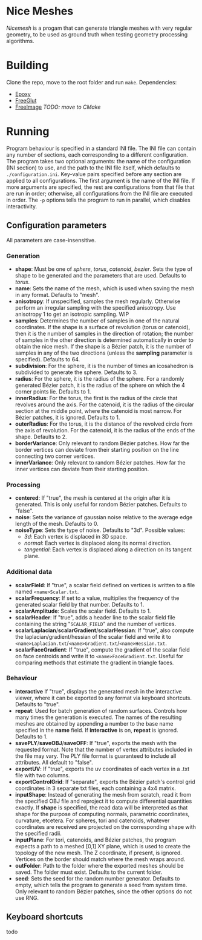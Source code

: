 # Nice Meshes
*Nicemesh* is a progam that can generate triangle meshes with very regular geometry, to be used as ground truth when testing geometry processing algorithms.

# Building
Clone the repo, move to the root folder and run `make`.
Dependencies:
- [Epoxy](https://github.com/anholt/libepoxy)
- [FreeGlut](https://freeglut.sourceforge.net/)
- [FreeImage](https://freeimage.sourceforge.io/)
*TODO: move to CMake*

# Running
Program behaviour is specified in a standard INI file. The INI file can contain any number of sections, each corresponding to a different configuration. The program takes two optional arguments: the name of the configuration (INI section) to use, and the path to the INI file itself, which defaults to `./configuration.ini`. Key-value pairs specified before any section are applied to all configurations.
The first argument is the name of the INI file. If more arguments are specified, the rest are configurations from that file that are run in order; otherwise, all configurations from the INI file are executed in order. The `-p` options tells the program to run in parallel, which disables interactivity.

## Configuration parameters
All parameters are case-insensitive.

### Generation
- **shape**: Must be one of *sphere*, *torus*, *catenoid*, *bezier*. Sets the type of shape to be generated and the parameters that are used. Defaults to *torus*.
- **name**: Sets the name of the mesh, which is used when saving the mesh in any format. Defaults to "mesh".
- **anisotropy**: If unspecified, samples the mesh regularly. Otherwise perform an irregular sampling with the specified anisotropy. Use anisotropy 1 to get an isotropic sampling. WIP
- **samples**: Determines the number of samples in one of the natural coordinates. If the shape is a surface of revolution (torus or catenoid), then it is the number of samples in the direction of rotation; the number of samples in the other direction is determined automatically in order to obtain the nice mesh. If the shape is a Bézier patch, it is the number of samples in any of the two directions (unless the **sampling** parameter is specified). Defaults to 64.
- **subdivision**: For the sphere, it is the number of times an icosahedron is subdivided to generate the sphere. Defaults to 3.
- **radius**: For the sphere, it is the radius of the sphere. For a randomly generated Bézier patch, it is the radius of the sphere on which the 4 corner points lie. Defaults to 1.
- **innerRadius**: For the torus, the first is the radius of the circle that revolves around the axis. For the catenoid, it is the radius of the circular section at the middle point, where the catenoid is most narrow. For Bézier patches, it is ignored. Defaults to 1.
- **outerRadius**: For the torus, it is the distance of the revolved circle from the axis of revolution. For the catenoid, it is the radius of the ends of the shape. Defaults to 2.
- **borderVariance**: Only relevant to random Bézier patches. How far the border vertices can deviate from their starting position on the line connecting two corner vertices.
- **innerVariance**: Only relevant to random Bézier patches. How far the inner vertices can deviate from their starting position.

### Processing
- **centered**: If "true", the mesh is centered at the origin after it is generated. This is only useful for random Bézier patches. Defaults to "false".
- **noise**: Sets the variance of gaussian noise relative to the average edge length of the mesh. Defaults to 0.
- **noiseType**: Sets the type of noise. Defaults to "3d". Possible values:
    - *3d*: Each vertex is displaced in 3D space.
    - *normal*: Each vertex is displaced along its normal direction.
    - *tangential*: Each vertex is displaced along a direction on its tangent plane.

### Additional data
- **scalarField**: If "true", a scalar field defined on vertices is written to a file named `<name>Scalar.txt`.
- **scalarFrequency**: If set to a value, multiplies the frequency of the generated scalar field by that number. Defaults to 1.
- **scalarAmplitude**: Scales the scalar field. Defaults to 1.
- **scalarHeader**: If "true", adds a header line to the scalar field file containing the string "`SCALAR_FIELD`" and the number of vertices.
- **scalarLaplacian**/**scalarGradient**/**scalarHessian**: If "true", also compute the laplacian/gradient/hessian of the scalar field and write it to `<name>Laplacian.txt`/`<name>Gradient.txt`/`<name>Hessian.txt`.
- **scalarFaceGradient**: If "true", compute the gradient of the scalar field on face centroids and write it to `<name>FaceGradient.txt`. Useful for comparing methods that estimate the gradient in triangle faces.

### Behaviour
- **interactive** If "true", displays the generated mesh in the interactive viewer, where it can be exported to any format via keyboard shortcuts. Defaults to "true".
- **repeat**: Used for batch generation of random surfaces. Controls how many times the generation is executed. The names of the resulting meshes are obtained by appending a number to the base name specified in the **name** field. If **interactive** is on, **repeat** is ignored. Defaults to 1.
- **savePLY**/**saveOBJ**/**saveOFF**: If "true", exports the mesh with the requested format. Note that the number of vertex attributes included in the file may vary. The PLY file format is guaranteed to include all attributes. All default to "false".
- **exportUV**: If "true", exports the uv coordinates of each vertex in a .txt file with two columns.
- **exportControlGrid**: If "separate", exports the Bézier patch's control grid coordinates in 3 separate txt files, each containing a 4x4 matrix.
- **inputShape**: Instead of generating the mesh from scratch, read it from the specified OBJ file and reproject it to compute differential quantities exactly. If **shape** is specified, the read data will be interpreted as that shape for the purpose of computing normals, parametric coordinates, curvature, etcetera. For spheres, tori and catenoids, whatever coordinates are received are projected on the corresponding shape with the specified radii.
- **inputPlane**: For tori, catenoids, and Bézier patches, the program expects a path to a meshed \[0,1\] XY plane, which is used to create the topology of the new mesh. The Z coordinate, if present, is ignored. Vertices on the border should match where the mesh wraps around.
- **outFolder**: Path to the folder where the exported meshes should be saved. The folder must exist. Defaults to the current folder.
- **seed**: Sets the seed for the random number generator. Defaults to empty, which tells the program to generate a seed from system time. Only relevant to random Bézier patches, since the other options do not use RNG.

## Keyboard shortcuts
todo